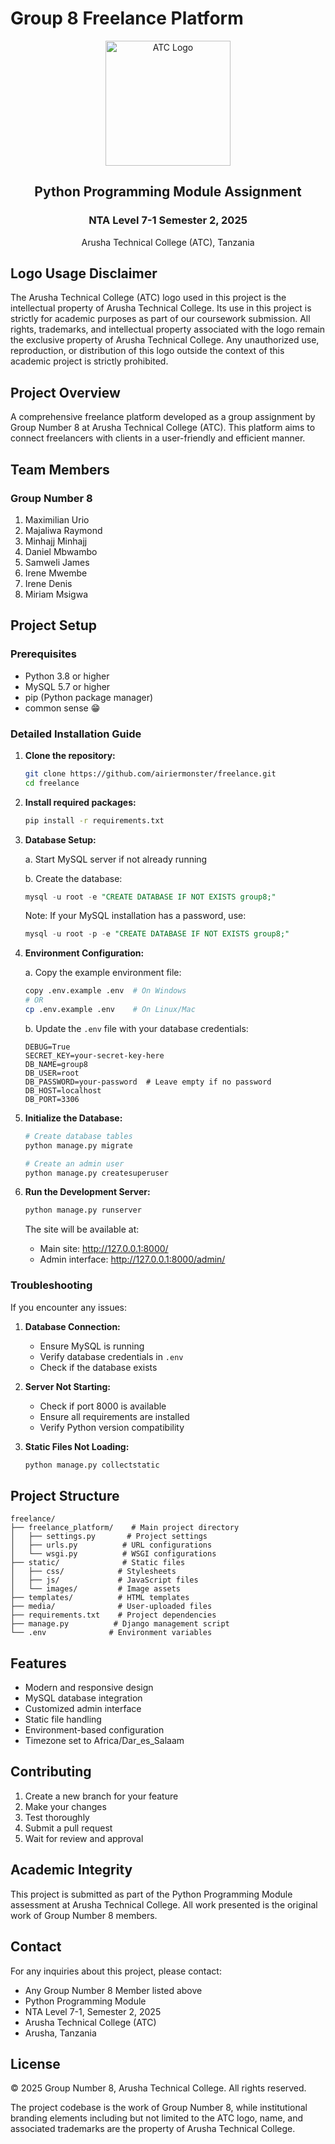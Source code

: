 # Group 8 Freelance Platform

<div align="center">
  <img src="./media/atcLogo.png" alt="ATC Logo" width="200"/>
  <h2>Python Programming Module Assignment</h2>
  <h3>NTA Level 7-1 Semester 2, 2025</h3>
  <p>Arusha Technical College (ATC), Tanzania</p>
</div>

## Logo Usage Disclaimer

The Arusha Technical College (ATC) logo used in this project is the intellectual property of Arusha Technical College. Its use in this project is strictly for academic purposes as part of our coursework submission. All rights, trademarks, and intellectual property associated with the logo remain the exclusive property of Arusha Technical College. Any unauthorized use, reproduction, or distribution of this logo outside the context of this academic project is strictly prohibited.

## Project Overview

A comprehensive freelance platform developed as a group assignment by Group Number 8 at Arusha Technical College (ATC). This platform aims to connect freelancers with clients in a user-friendly and efficient manner.

## Team Members

### Group Number 8
1. Maximilian Urio
2. Majaliwa Raymond
3. Minhajj Minhajj
4. Daniel Mbwambo
5. Samweli James
6. Irene Mwembe
7. Irene Denis
8. Miriam Msigwa

## Project Setup

### Prerequisites
- Python 3.8 or higher
- MySQL 5.7 or higher
- pip (Python package manager)
- common sense 😁

### Detailed Installation Guide

1. **Clone the repository:**
   ```bash
   git clone https://github.com/airiermonster/freelance.git
   cd freelance
   ```

2. **Install required packages:**
   ```bash
   pip install -r requirements.txt
   ```

3. **Database Setup:**
   
   a. Start MySQL server if not already running
   
   b. Create the database:
   ```sql
   mysql -u root -e "CREATE DATABASE IF NOT EXISTS group8;"
   ```
   
   Note: If your MySQL installation has a password, use:
   ```sql
   mysql -u root -p -e "CREATE DATABASE IF NOT EXISTS group8;"
   ```

4. **Environment Configuration:**
   
   a. Copy the example environment file:
   ```bash
   copy .env.example .env  # On Windows
   # OR
   cp .env.example .env    # On Linux/Mac
   ```
   
   b. Update the `.env` file with your database credentials:
   ```plaintext
   DEBUG=True
   SECRET_KEY=your-secret-key-here
   DB_NAME=group8
   DB_USER=root
   DB_PASSWORD=your-password  # Leave empty if no password
   DB_HOST=localhost
   DB_PORT=3306
   ```

5. **Initialize the Database:**
   ```bash
   # Create database tables
   python manage.py migrate
   
   # Create an admin user
   python manage.py createsuperuser
   ```

6. **Run the Development Server:**
   ```bash
   python manage.py runserver
   ```

   The site will be available at:
   - Main site: http://127.0.0.1:8000/
   - Admin interface: http://127.0.0.1:8000/admin/

### Troubleshooting

If you encounter any issues:

1. **Database Connection:**
   - Ensure MySQL is running
   - Verify database credentials in `.env`
   - Check if the database exists

2. **Server Not Starting:**
   - Check if port 8000 is available
   - Ensure all requirements are installed
   - Verify Python version compatibility

3. **Static Files Not Loading:**
   ```bash
   python manage.py collectstatic
   ```

## Project Structure

```
freelance/
├── freelance_platform/    # Main project directory
│   ├── settings.py       # Project settings
│   ├── urls.py          # URL configurations
│   └── wsgi.py          # WSGI configurations
├── static/              # Static files
│   ├── css/            # Stylesheets
│   ├── js/             # JavaScript files
│   └── images/         # Image assets
├── templates/          # HTML templates
├── media/              # User-uploaded files
├── requirements.txt    # Project dependencies
├── manage.py          # Django management script
└── .env              # Environment variables
```

## Features

- Modern and responsive design
- MySQL database integration
- Customized admin interface
- Static file handling
- Environment-based configuration
- Timezone set to Africa/Dar_es_Salaam

## Contributing

1. Create a new branch for your feature
2. Make your changes
3. Test thoroughly
4. Submit a pull request
5. Wait for review and approval

## Academic Integrity

This project is submitted as part of the Python Programming Module assessment at Arusha Technical College. All work presented is the original work of Group Number 8 members.

## Contact

For any inquiries about this project, please contact:
- Any Group Number 8 Member listed above
- Python Programming Module
- NTA Level 7-1, Semester 2, 2025
- Arusha Technical College (ATC)
- Arusha, Tanzania

## License

© 2025 Group Number 8, Arusha Technical College. All rights reserved.

The project codebase is the work of Group Number 8, while institutional branding elements including but not limited to the ATC logo, name, and associated trademarks are the property of Arusha Technical College. 